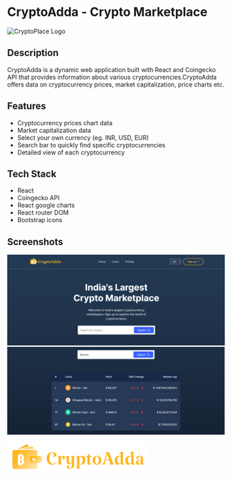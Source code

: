 # CryptoAdda - Crypto Marketplace

![CryptoPlace Logo](https://encrypted-tbn0.gstatic.com/images?q=tbn:ANd9GcR9FUwFWr6i15W-xL_ZYnY_6fjm2lxAARTgtw&s)

## Description
CryptoAdda is a dynamic web application built with React and Coingecko API that provides information about various cryptocurrencies.CryptoAdda offers data on cryptocurrency prices, market capitalization, price charts etc.


## Features

* Cryptocurrency prices chart data
* Market capitalization data
* Select your own currency (eg. INR, USD, EUR)
* Search bar to quickly find specific cryptocurrencies
* Detailed view of each cryptocurrency
## Tech Stack

* React
* Coingecko API
* React google charts
* React router DOM
* Bootstrap icons


## Screenshots

![App Preview](./src/assets/cryptoadda-preview.png)
![App Preview](./src/assets/cryptoadda-search-preview.png)



![Logo](./src/assets/logo.svg)